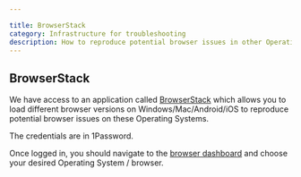 ```yaml
---

title: BrowserStack
category: Infrastructure for troubleshooting
description: How to reproduce potential browser issues in other Operating Systems
---
```




## BrowserStack

We have access to an application called [BrowserStack](https://www.browserstack.com/) which allows you to load different browser versions on Windows/Mac/Android/iOS to reproduce potential browser issues on these Operating Systems.

The credentials are in 1Password.

Once logged in, you should navigate to the [browser dashboard](https://live.browserstack.com/dashboard) and choose your desired Operating System / browser.
